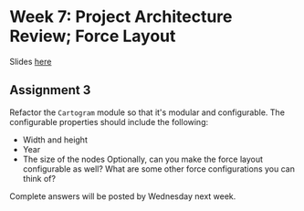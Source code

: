 # Week 7: Project Architecture Review; Force Layout

Slides [here](https://docs.google.com/presentation/d/1INTMvydMjNDVmaaZ7Wi622CowHs_7fHHWz7IdmHa7no/edit#slide=id.g4e5eb45229_0_0)

## Assignment 3

Refactor the `Cartogram` module so that it's modular and configurable. The configurable properties should include the following:
- Width and height
- Year
- The size of the nodes
Optionally, can you make the force layout configurable as well? What are some other force configurations you can think of?

Complete answers will be posted by Wednesday next week.